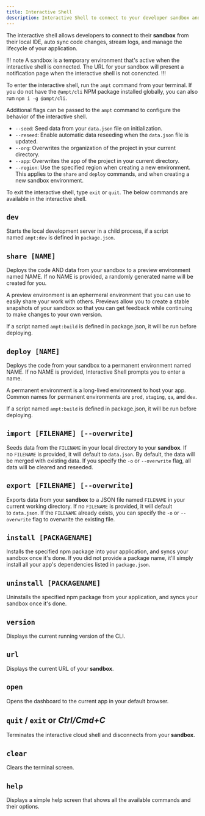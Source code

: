 ```yaml
---
title: Interactive Shell
description: Interactive Shell to connect to your developer sandbox and manage Ampt environments.
---
```


The interactive shell allows developers to connect to their **sandbox** from their local IDE, auto sync code changes, stream logs, and manage the lifecycle of your application.

!!! note
A sandbox is a temporary environment that's active when the interactive shell is connected. The URL for your sandbox will present a notification page when the interactive shell is not conencted.
!!!

To enter the interactive shell, run the `ampt` command from your terminal. If you do not have the `@ampt/cli` NPM package installed globally, you can also run `npm i -g @ampt/cli`.

Additional flags can be passed to the `ampt` command to configure the behavior of the interactive shell.

- `--seed`: Seed data from your `data.json` file on initialization.
- `--reseed`: Enable automatic data reseeding when the `data.json` file is updated.
- `--org`: Overwrites the organization of the project in your current directory.
- `--app`: Overwrites the app of the project in your current directory.
- `--region`: Use the specified region when creating a new environment. This applies to the `share` and `deploy` commands, and when creating a new sandbox environment.

To exit the interactive shell, type `exit` or `quit`. The below commands are available in the interactive shell.

## `dev`

Starts the local development server in a child process, if a script named `ampt:dev` is defined in `package.json`.

## `share [NAME]`

Deploys the code AND data from your sandbox to a preview environment named NAME. If no NAME is provided, a randomly generated name will be created for you.

A preview environment is an ephermeral environment that you can use to easily share your work with others. Previews allow you to create a stable snapshots of your sandbox so that you can get feedback while continuing to make changes to your own version.

If a script named `ampt:build` is defined in package.json, it will be run before deploying.

## `deploy [NAME]`

Deploys the code from your sandbox to a permanent environment named NAME. If no NAME is provided, Interactive Shell prompts you to enter a name.

A permanent environment is a long-lived environment to host your app. Common names for permanent environments are `prod`, `staging`, `qa`, and `dev`.

If a script named `ampt:build` is defined in package.json, it will be run before deploying.

## `import [FILENAME] [--overwrite]`

Seeds data from the `FILENAME` in your local directory to your **sandbox**. If no `FILENAME` is provided, it will default to `data.json`. By default, the data will be merged with existing data. If you specify the `-o` or `--overwrite` flag, all data will be cleared and reseeded.

## `export [FILENAME] [--overwrite]`

Exports data from your **sandbox** to a JSON file named `FILENAME` in your current working directory. If no `FILENAME` is provided, it will default to `data.json`. If the `FILENAME` already exists, you can specify the `-o` or `--overwrite` flag to overwrite the existing file.

## `install [PACKAGENAME]`

Installs the specified npm package into your application, and syncs your sandbox once it's done. If you did not provide a package name, it'll simply install all your app's dependencies listed in `package.json`.

## `uninstall [PACKAGENAME]`

Uninstalls the specified npm package from your application, and syncs your sandbox once it's done.

## `version`

Displays the current running version of the CLI.

## `url`

Displays the current URL of your **sandbox**.

## `open`

Opens the dashboard to the current app in your default browser.

## `quit` / `exit` or *Ctrl/Cmd+C*

Terminates the interactive cloud shell and disconnects from your **sandbox**.

## `clear`

Clears the terminal screen.

## `help`

Displays a simple help screen that shows all the available commands and their options.
